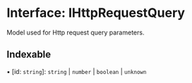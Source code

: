 # Interface: IHttpRequestQuery

Model used for Http request query parameters.

## Indexable

▪ [id: `string`]: `string` \| `number` \| `boolean` \| `unknown`
